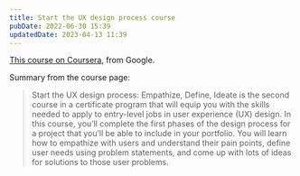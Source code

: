 ```yaml
---
title: Start the UX design process course
pubDate: 2022-06-30 15:39
updatedDate: 2023-04-13 11:39
---
```


[This course on Coursera](https://www.coursera.org/learn/start-ux-design-process), from Google.

Summary from the course page:

> Start the UX design process: Empathize, Define, Ideate is the second course in a certificate program that will equip you with the skills needed to apply to entry-level jobs in user experience (UX) design. In this course, you’ll complete the first phases of the design process for a project that you’ll be able to include in your portfolio. You will learn how to empathize with users and understand their pain points, define user needs using problem statements, and come up with lots of ideas for solutions to those user problems.
